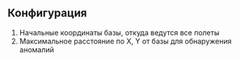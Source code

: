 ## Конфигурация
1. Начальные координаты базы, откуда ведутся все полеты
2. Максимальное расстояние по X, Y от базы для обнаружения аномалий
